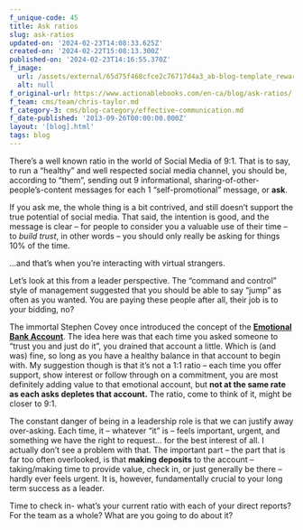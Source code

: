```yaml
---
f_unique-code: 45
title: Ask ratios
slug: ask-ratios
updated-on: '2024-02-23T14:08:33.625Z'
created-on: '2024-02-22T15:08:13.300Z'
published-on: '2024-02-23T14:16:55.370Z'
f_image:
  url: /assets/external/65d75f468cfce2c76717d4a3_ab-blog-template_reward.jpeg
  alt: null
f_original-url: https://www.actionablebooks.com/en-ca/blog/ask-ratios/
f_team: cms/team/chris-taylor.md
f_category-3: cms/blog-category/effective-communication.md
f_date-published: '2013-09-26T00:00:00.000Z'
layout: '[blog].html'
tags: blog
---
```


There’s a well known ratio in the world of Social Media of 9:1. That is to say, to run a “healthy” and well respected social media channel, you should be, according to “them”, sending out 9 informational, sharing-of-other-people’s-content messages for each 1 “self-promotional” message, or **ask**.

If you ask me, the whole thing is a bit contrived, and still doesn’t support the true potential of social media. That said, the intention is good, and the message is clear – for people to consider you a valuable use of their time – to _build trust_, in other words – you should only really be asking for things 10% of the time.

…and that’s when you’re interacting with virtual strangers.

Let’s look at this from a leader perspective. The “command and control” style of management suggested that you should be able to say “jump” as often as you wanted. You are paying these people after all, their job is to your bidding, no?

The immortal Stephen Covey once introduced the concept of the [**Emotional Bank Account**](http://www.slideshare.net/bright9977/emotional-bank-account-dr-stephen-r-covey-inspirational-story). The idea here was that each time you asked someone to “trust you and just do it”, you drained that account a little. Which is (and was) fine, so long as you have a healthy balance in that account to begin with. My suggestion though is that it’s not a 1:1 ratio – each time you offer support, show interest or follow through on a commitment, you are most definitely adding value to that emotional account, but **not at the same rate as each asks depletes that account.** The ratio, come to think of it, might be closer to 9:1.

The constant danger of being in a leadership role is that we can justify away over-asking. Each time, it – whatever “it” is – feels important, urgent, and something we have the right to request… for the best interest of all. I actually don’t see a problem with that. The important part – the part that is far too often overlooked, is that **making deposits** to the account – taking/making time to provide value, check in, or just generally be there – hardly ever feels urgent. It is, however, fundamentally crucial to your long term success as a leader.

Time to check in- what’s your current ratio with each of your direct reports? For the team as a whole? What are you going to do about it?
